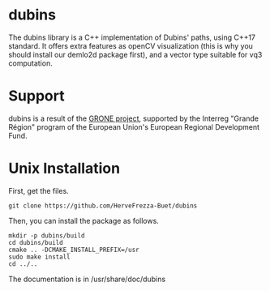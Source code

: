 # dubins

The dubins library is a C++ implementation of Dubins' paths, using C++17 standard. It offers extra features as openCV visualization (this is why you should install our demlo2d package first), and a vector type suitable for vq3 computation.

# Support

dubins is a result of the <a href="http://interreg-grone.eu">GRONE project</a>, supported by the Interreg "Grande Région" program of the European Union's European Regional Development Fund.


# Unix Installation

First, get the files.

``` 
git clone https://github.com/HerveFrezza-Buet/dubins
``` 

Then, you can install the package as follows. 

```
mkdir -p dubins/build
cd dubins/build
cmake .. -DCMAKE_INSTALL_PREFIX=/usr
sudo make install
cd ../..
```

The documentation is in /usr/share/doc/dubins
